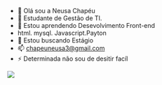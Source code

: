 - 👋 Olá sou a Neusa Chapéu
- 👀 Estudante de Gestão de TI.
- 🌱 Estou aprendendo Desevolvimento Front-end
- html. mysql. Javascript.Payton 
- 💞️ Estou buscando Estágio
- 📫 chapeuneusa3@gmail.com
- ⚡ Determinada não sou de desitir facíl

<div>
  <a href="https://github.com/neusachapeu">
    <img heigh-"180cm" src="htps://github-readme-stats."
</div>

